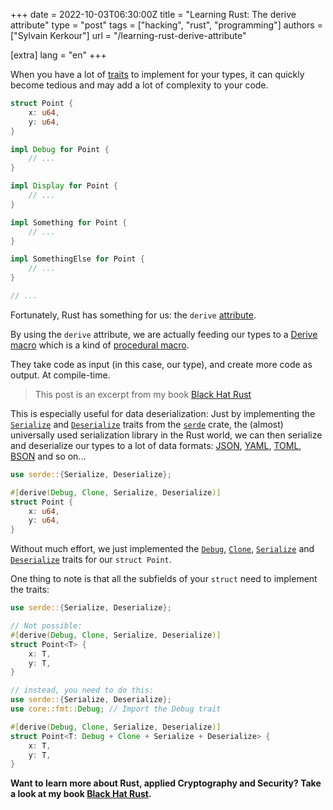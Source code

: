 +++
date = 2022-10-03T06:30:00Z
title = "Learning Rust: The derive attribute"
type = "post"
tags = ["hacking", "rust", "programming"]
authors = ["Sylvain Kerkour"]
url = "/learning-rust-derive-attribute"

[extra]
lang = "en"
+++

When you have a lot of [traits](https://kerkour.com/rust-generics-traits) to implement for your types, it can quickly become tedious and may add a lot of complexity to your code.

```rust
struct Point {
    x: u64,
    y: u64,
}

impl Debug for Point {
    // ...
}

impl Display for Point {
    // ...
}

impl Something for Point {
    // ...
}

impl SomethingElse for Point {
    // ...
}

// ...
```

Fortunately, Rust has something for us: the `derive` [attribute](https://doc.rust-lang.org/rust-by-example/attribute.html).

By using the `derive` attribute, we are actually feeding our types to a [Derive macro](https://doc.rust-lang.org/reference/procedural-macros.html#derive-macros) which is a kind of [procedural macro](https://doc.rust-lang.org/reference/procedural-macros.html#procedural-macros).

They take code as input (in this case, our type), and create more code as output. At compile-time.

> This post is an excerpt from my book [Black Hat Rust](https://kerkour.com/black-hat-rust)


This is especially useful for data deserialization: Just by implementing the  [`Serialize`](https://docs.rs/serde/latest/serde/trait.Serialize.html) and [`Deserialize`](https://docs.rs/serde/latest/serde/trait.Deserialize.html) traits from the [`serde`](https://docs.rs/serde) crate, the (almost) universally used serialization library in the Rust world, we can then serialize and deserialize our types to a lot of data formats: [JSON](https://github.com/serde-rs/json), [YAML](https://github.com/dtolnay/serde-yaml), [TOML](https://github.com/alexcrichton/toml-rs), [BSON](https://github.com/mongodb/bson-rust) and so on...


```rust
use serde::{Serialize, Deserialize};

#[derive(Debug, Clone, Serialize, Deserialize)]
struct Point {
    x: u64,
    y: u64,
}
```

Without much effort, we just implemented the [`Debug`](https://doc.rust-lang.org/std/fmt/trait.Debug.html), [`Clone`](https://doc.rust-lang.org/std/clone/trait.Clone.html), [`Serialize`](https://docs.rs/serde/latest/serde/trait.Serialize.html) and [`Deserialize`](https://docs.rs/serde/latest/serde/trait.Deserialize.html) traits for our `struct Point`.


One thing to note is that all the subfields of your `struct` need to implement the traits:
```rust
use serde::{Serialize, Deserialize};

// Not possible:
#[derive(Debug, Clone, Serialize, Deserialize)]
struct Point<T> {
    x: T,
    y: T,
}

// instead, you need to do this:
use serde::{Serialize, Deserialize};
use core::fmt::Debug; // Import the Debug trait

#[derive(Debug, Clone, Serialize, Deserialize)]
struct Point<T: Debug + Clone + Serialize + Deserialize> {
    x: T,
    y: T,
}
```

**Want to learn more about Rust, applied Cryptography and Security? Take a look at my book [Black Hat Rust](https://kerkour.com/black-hat-rust).**
